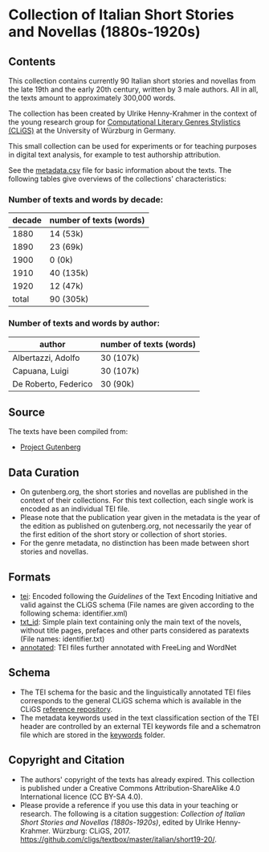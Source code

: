 Collection of Italian Short Stories and Novellas (1880s-1920s)
============================================================

## Contents ##

This collection contains currently 90 Italian short stories and novellas from the late 19th and the early 20th century, written by 3 male authors. All in all, the texts amount to approximately 300,000 words.
  
The collection has been created by Ulrike Henny-Krahmer in the context of the young research group for [Computational Literary Genres Stylistics (CLiGS)](http://cligs.hypotheses.org/) at the University of Würzburg in Germany.

This small collection can be used for experiments or for teaching purposes in digital text analysis, for example to test authorship attribution.

See the [metadata.csv](metadata.csv) file for basic information about the texts. The following tables give overviews of the collections' characteristics:

### Number of texts and words by decade: ###

|decade            | number of texts (words) |
|------------------|-------------------------|
|1880              |             14    (53k) |
|1890              |             23    (69k) |
|1900              |              0     (0k) |
|1910              |             40   (135k) |
|1920              |             12    (47k) |
|total             |             90   (305k) |
   

### Number of texts and words by author: ###

|author                            | number of texts (words) |
|----------------------------------|-------------------------|
|Albertazzi, Adolfo                |             30   (107k) |
|Capuana, Luigi                    |             30   (107k) |
|De Roberto, Federico              |             30    (90k) |


## Source
The texts have been compiled from:

* [Project Gutenberg](http://www.gutenberg.org/)

## Data Curation

* On gutenberg.org, the short stories and novellas are published in the context of their collections. For this text collection, each single work is encoded as an individual TEI file.
* Please note that the publication year given in the metadata is the year of the edition as published on gutenberg.org, not necessarily the year of the first edition of the short story or collection of short stories.
* For the genre metadata, no distinction has been made between short stories and novellas.

## Formats

* [tei](tei): Encoded following the _Guidelines_ of the Text Encoding Initiative and valid against the CLiGS schema (File names are given according to the following schema: identifier.xml)
* [txt_id](txt_id): Simple plain text containing only the main text of the novels, without title pages, prefaces and other parts considered as paratexts (File names: identifier.txt)
* [annotated](annotated): TEI files further annotated with FreeLing and WordNet

## Schema ##
* The TEI schema for the basic and the linguistically annotated TEI files corresponds to the general CLiGS schema which is available in the CLiGS [reference repository](https://github.com/cligs/reference).
* The metadata keywords used in the text classification section of the TEI header are controlled by an external TEI keywords file and a schematron file which are stored in the [keywords](keywords) folder.

## Copyright and Citation

* The authors' copyright of the texts has already expired. This collection is published under a Creative Commons Attribution-ShareAlike 4.0 International licence (CC BY-SA 4.0).
* Please provide a reference if you use this data in your teaching or research. The following is a citation suggestion: _Collection of Italian Short Stories and Novellas (1880s-1920s)_, edited by Ulrike Henny-Krahmer. Würzburg: CLiGS, 2017. https://github.com/cligs/textbox/master/italian/short19-20/. 
